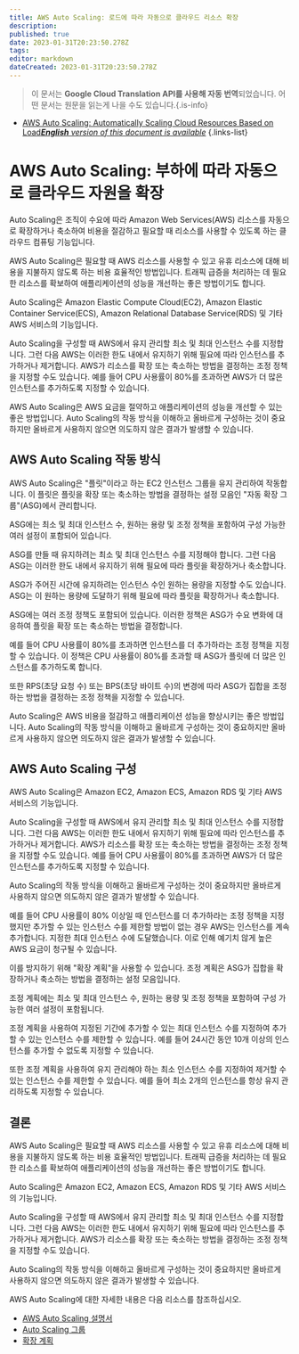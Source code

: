 ```yaml
---
title: AWS Auto Scaling: 로드에 따라 자동으로 클라우드 리소스 확장
description: 
published: true
date: 2023-01-31T20:23:50.278Z
tags: 
editor: markdown
dateCreated: 2023-01-31T20:23:50.278Z
---
```


> 이 문서는 **Google Cloud Translation API를 사용해 자동 번역**되었습니다.
어떤 문서는 원문을 읽는게 나을 수도 있습니다.{.is-info}

- [AWS Auto Scaling: Automatically Scaling Cloud Resources Based on Load***English** version of this document is available*](/en/Knowledge-base/Cloud/aws-auto-scaling-automatically-scaling-cloud-resources-based-on-load)
{.links-list}


# AWS Auto Scaling: 부하에 따라 자동으로 클라우드 자원을 확장

Auto Scaling은 조직이 수요에 따라 Amazon Web Services(AWS) 리소스를 자동으로 확장하거나 축소하여 비용을 절감하고 필요할 때 리소스를 사용할 수 있도록 하는 클라우드 컴퓨팅 기능입니다.

AWS Auto Scaling은 필요할 때 AWS 리소스를 사용할 수 있고 유휴 리소스에 대해 비용을 지불하지 않도록 하는 비용 효율적인 방법입니다. 트래픽 급증을 처리하는 데 필요한 리소스를 확보하여 애플리케이션의 성능을 개선하는 좋은 방법이기도 합니다.

Auto Scaling은 Amazon Elastic Compute Cloud(EC2), Amazon Elastic Container Service(ECS), Amazon Relational Database Service(RDS) 및 기타 AWS 서비스의 기능입니다.

Auto Scaling을 구성할 때 AWS에서 유지 관리할 최소 및 최대 인스턴스 수를 지정합니다. 그런 다음 AWS는 이러한 한도 내에서 유지하기 위해 필요에 따라 인스턴스를 추가하거나 제거합니다. AWS가 리소스를 확장 또는 축소하는 방법을 결정하는 조정 정책을 지정할 수도 있습니다. 예를 들어 CPU 사용률이 80%를 초과하면 AWS가 더 많은 인스턴스를 추가하도록 지정할 수 있습니다.

AWS Auto Scaling은 AWS 요금을 절약하고 애플리케이션의 성능을 개선할 수 있는 좋은 방법입니다. Auto Scaling의 작동 방식을 이해하고 올바르게 구성하는 것이 중요하지만 올바르게 사용하지 않으면 의도하지 않은 결과가 발생할 수 있습니다.

## AWS Auto Scaling 작동 방식

AWS Auto Scaling은 "플릿"이라고 하는 EC2 인스턴스 그룹을 유지 관리하여 작동합니다. 이 플릿은 플릿을 확장 또는 축소하는 방법을 결정하는 설정 모음인 "자동 확장 그룹"(ASG)에서 관리합니다.

ASG에는 최소 및 최대 인스턴스 수, 원하는 용량 및 조정 정책을 포함하여 구성 가능한 여러 설정이 포함되어 있습니다.

ASG를 만들 때 유지하려는 최소 및 최대 인스턴스 수를 지정해야 합니다. 그런 다음 ASG는 이러한 한도 내에서 유지하기 위해 필요에 따라 플릿을 확장하거나 축소합니다.

ASG가 주어진 시간에 유지하려는 인스턴스 수인 원하는 용량을 지정할 수도 있습니다. ASG는 이 원하는 용량에 도달하기 위해 필요에 따라 플릿을 확장하거나 축소합니다.

ASG에는 여러 조정 정책도 포함되어 있습니다. 이러한 정책은 ASG가 수요 변화에 대응하여 플릿을 확장 또는 축소하는 방법을 결정합니다.

예를 들어 CPU 사용률이 80%를 초과하면 인스턴스를 더 추가하라는 조정 정책을 지정할 수 있습니다. 이 정책은 CPU 사용률이 80%를 초과할 때 ASG가 플릿에 더 많은 인스턴스를 추가하도록 합니다.

또한 RPS(초당 요청 수) 또는 BPS(초당 바이트 수)의 변경에 따라 ASG가 집합을 조정하는 방법을 결정하는 조정 정책을 지정할 수 있습니다.

Auto Scaling은 AWS 비용을 절감하고 애플리케이션 성능을 향상시키는 좋은 방법입니다. Auto Scaling의 작동 방식을 이해하고 올바르게 구성하는 것이 중요하지만 올바르게 사용하지 않으면 의도하지 않은 결과가 발생할 수 있습니다.

## AWS Auto Scaling 구성

AWS Auto Scaling은 Amazon EC2, Amazon ECS, Amazon RDS 및 기타 AWS 서비스의 기능입니다.

Auto Scaling을 구성할 때 AWS에서 유지 관리할 최소 및 최대 인스턴스 수를 지정합니다. 그런 다음 AWS는 이러한 한도 내에서 유지하기 위해 필요에 따라 인스턴스를 추가하거나 제거합니다. AWS가 리소스를 확장 또는 축소하는 방법을 결정하는 조정 정책을 지정할 수도 있습니다. 예를 들어 CPU 사용률이 80%를 초과하면 AWS가 더 많은 인스턴스를 추가하도록 지정할 수 있습니다.

Auto Scaling의 작동 방식을 이해하고 올바르게 구성하는 것이 중요하지만 올바르게 사용하지 않으면 의도하지 않은 결과가 발생할 수 있습니다.

예를 들어 CPU 사용률이 80% 이상일 때 인스턴스를 더 추가하라는 조정 정책을 지정했지만 추가할 수 있는 인스턴스 수를 제한할 방법이 없는 경우 AWS는 인스턴스를 계속 추가합니다. 지정한 최대 인스턴스 수에 도달했습니다. 이로 인해 예기치 않게 높은 AWS 요금이 청구될 수 있습니다.

이를 방지하기 위해 "확장 계획"을 사용할 수 있습니다. 조정 계획은 ASG가 집합을 확장하거나 축소하는 방법을 결정하는 설정 모음입니다.

조정 계획에는 최소 및 최대 인스턴스 수, 원하는 용량 및 조정 정책을 포함하여 구성 가능한 여러 설정이 포함됩니다.

조정 계획을 사용하여 지정된 기간에 추가할 수 있는 최대 인스턴스 수를 지정하여 추가할 수 있는 인스턴스 수를 제한할 수 있습니다. 예를 들어 24시간 동안 10개 이상의 인스턴스를 추가할 수 없도록 지정할 수 있습니다.

또한 조정 계획을 사용하여 유지 관리해야 하는 최소 인스턴스 수를 지정하여 제거할 수 있는 인스턴스 수를 제한할 수 있습니다. 예를 들어 최소 2개의 인스턴스를 항상 유지 관리하도록 지정할 수 있습니다.

## 결론

AWS Auto Scaling은 필요할 때 AWS 리소스를 사용할 수 있고 유휴 리소스에 대해 비용을 지불하지 않도록 하는 비용 효율적인 방법입니다. 트래픽 급증을 처리하는 데 필요한 리소스를 확보하여 애플리케이션의 성능을 개선하는 좋은 방법이기도 합니다.

Auto Scaling은 Amazon EC2, Amazon ECS, Amazon RDS 및 기타 AWS 서비스의 기능입니다.

Auto Scaling을 구성할 때 AWS에서 유지 관리할 최소 및 최대 인스턴스 수를 지정합니다. 그런 다음 AWS는 이러한 한도 내에서 유지하기 위해 필요에 따라 인스턴스를 추가하거나 제거합니다. AWS가 리소스를 확장 또는 축소하는 방법을 결정하는 조정 정책을 지정할 수도 있습니다.

Auto Scaling의 작동 방식을 이해하고 올바르게 구성하는 것이 중요하지만 올바르게 사용하지 않으면 의도하지 않은 결과가 발생할 수 있습니다.

AWS Auto Scaling에 대한 자세한 내용은 다음 리소스를 참조하십시오.

- [AWS Auto Scaling 설명서](https://docs.aws.amazon.com/autoscaling/latest/userguide/WhatIsAutoScaling.html)
- [Auto Scaling 그룹](https://docs.aws.amazon.com/autoscaling/latest/userguide/AutoScalingGroups.html)
- [확장 계획](https://docs.aws.amazon.com/autoscaling/latest/userguide/ScalingPlans.html)